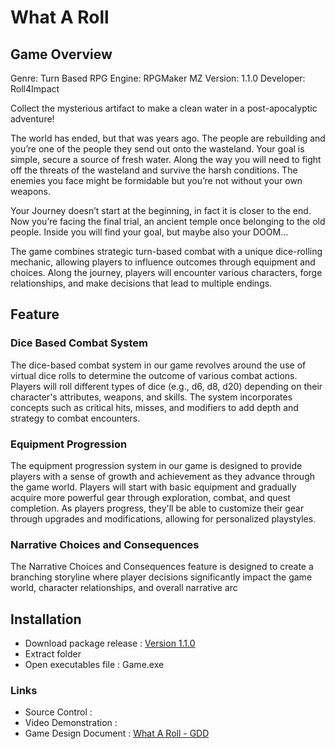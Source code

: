 # What A Roll

## Game Overview

Genre: Turn Based RPG
Engine: RPGMaker MZ
Version: 1.1.0
Developer: Roll4Impact

Collect the mysterious artifact to make a clean water in a post-apocalyptic adventure!

The world has ended, but that was years ago. The people are rebuilding and you’re one of the people they send out onto the wasteland. Your goal is simple, secure a source of fresh water. Along the way you will need to fight off the threats of the wasteland and survive the harsh conditions. The enemies you face might be formidable but you’re not without your own weapons.

Your Journey doesn’t start at the beginning, in fact it is closer to the end. Now you’re facing the final trial, an ancient temple once belonging to the old people. Inside you will find your goal, but maybe also your DOOM…

The game combines strategic turn-based combat with a unique dice-rolling mechanic, allowing players to influence outcomes through equipment and choices. Along the journey, players will encounter various characters, forge relationships, and make decisions that lead to multiple endings.

## Feature

### Dice Based Combat System

The dice-based combat system in our game revolves around the use of virtual dice rolls to determine the outcome of various combat actions. Players will roll different types of dice (e.g., d6, d8, d20) depending on their character's attributes, weapons, and skills. The system incorporates concepts such as critical hits, misses, and modifiers to add depth and strategy to combat encounters.

### Equipment Progression

The equipment progression system in our game is designed to provide players with a sense of growth and achievement as they advance through the game world. Players will start with basic equipment and gradually acquire more powerful gear through exploration, combat, and quest completion. As players progress, they'll be able to customize their gear through upgrades and modifications, allowing for personalized playstyles.

### Narrative Choices and Consequences

The Narrative Choices and Consequences feature is designed to create a branching storyline where player decisions significantly impact the game world, character relationships, and overall narrative arc

## Installation

- Download package release : [Version 1.1.0](https://github.com/athillaazka/What-A-Roll/releases/download/v.1.1.0/What-A-Roll-1.1.0.7z)
- Extract folder
- Open executables file : Game.exe

### Links

- Source Control :
- Video Demonstration :
- Game Design Document : [What A Roll - GDD](https://spotted-thrush-869.notion.site/Game-Design-Document-WhatARoll-12992e40b5d6803096d6deea32daa726)
